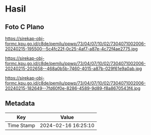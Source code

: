 # Hasil

## Foto C Plano

https://sirekap-obj-formc.kpu.go.id/c8de/pemilu/ppwp/73/04/07/10/02/7304071002006-20240215-195500--5c4fc22f-0c25-4af7-a87e-4c72f4ae2775.jpg

https://sirekap-obj-formc.kpu.go.id/c8de/pemilu/ppwp/73/04/07/10/02/7304071002006-20240215-202658--468a0b5b-7460-4015-a87b-029f61e9a0ab.jpg

https://sirekap-obj-formc.kpu.go.id/c8de/pemilu/ppwp/73/04/07/10/02/7304071002006-20240215-182649--7fd60f0e-8286-4589-9d89-f8a8670543f4.jpg


## Metadata

| Key        | Value               |
| ---------- | ------------------- |
| Time Stamp | 2024-02-16 16:25:10 |



